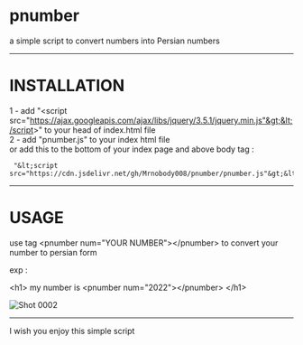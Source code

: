 # pnumber
a simple script to convert numbers into Persian numbers

-------------------------------------------------------------------
# INSTALLATION


1 - add "&lt;script src="https://ajax.googleapis.com/ajax/libs/jquery/3.5.1/jquery.min.js"&gt;&lt;/script&gt;" to your head of index.html file <br>
2 - add "pnumber.js" to your index html file <br>
or
add this to the bottom of your index page and above body tag :
     
     "&lt;script src="https://cdn.jsdelivr.net/gh/Mrnobody008/pnumber/pnumber.js"&gt;&lt;/script&gt;"

-------------------------------------------------------------------
# USAGE

use tag &lt;pnumber num="YOUR NUMBER"&gt;&lt;/pnumber&gt; to convert your number to persian form

exp : 

   &lt;h1&gt;
      my number is &lt;pnumber num="2022"&gt;&lt;/pnumber&gt;
   &lt;/h1&gt;
   
   
   


![Shot 0002](https://user-images.githubusercontent.com/99102192/152663383-6f6528b0-1ddd-499b-bf9f-57b4ba5c6710.png)



------------------------------------------------------------------

I wish you enjoy this simple script 
